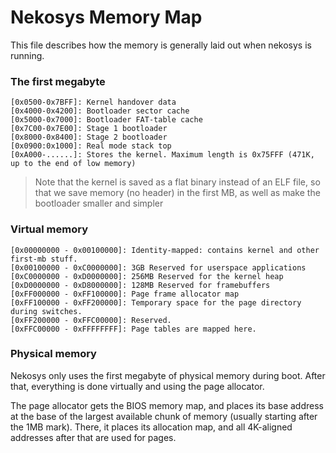 # Nekosys Memory Map
This file describes how the memory is generally laid out when nekosys is running.

### The first megabyte
```
[0x0500-0x7BFF]: Kernel handover data
[0x4000-0x4200]: Bootloader sector cache
[0x5000-0x7000]: Bootloader FAT-table cache
[0x7C00-0x7E00]: Stage 1 bootloader
[0x8000-0x8400]: Stage 2 bootloader
[0x0900:0x1000]: Real mode stack top
[0xA000-......]: Stores the kernel. Maximum length is 0x75FFF (471K, up to the end of low memory)
```
> Note that the kernel is saved as a flat binary instead of an ELF file, so that we
> save memory (no header) in the first MB, as well as make the bootloader smaller
> and simpler

### Virtual memory
```
[0x00000000 - 0x00100000]: Identity-mapped: contains kernel and other first-mb stuff.
[0x00100000 - 0xC0000000]: 3GB Reserved for userspace applications
[0xC0000000 - 0xD0000000]: 256MB Reserved for the kernel heap
[0xD0000000 - 0xD8000000]: 128MB Reserved for framebuffers
[0xFF000000 - 0xFF100000]: Page frame allocator map
[0xFF100000 - 0xFF200000]: Temporary space for the page directory during switches.
[0xFF200000 - 0xFFC00000]: Reserved.
[0xFFC00000 - 0xFFFFFFFF]: Page tables are mapped here.
```

### Physical memory
Nekosys only uses the first megabyte of physical memory during boot.
After that, everything is done virtually and using the page allocator.

The page allocator gets the BIOS memory map, and places its base address
at the base of the largest available chunk of memory (usually starting
after the 1MB mark). There, it places its allocation map, and all 4K-aligned
addresses after that are used for pages.
